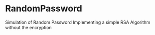 # RandomPassword
Simulation of Random Password Implementing a simple RSA Algorithm without the encryption
